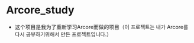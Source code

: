 # Arcore_study


















- 这个项目是我为了重新学习Arcore而做的项目（이 프로젝트는 내가 Arcore를 다시 공부하기위해서 만든 프로젝트입니다.）

